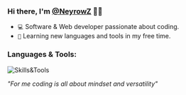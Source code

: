 ### Hi there, I'm [@NeyrowZ](https://github.com/NeyrowZ) 🙋‍♂️
- `💻` Software & Web developer passionate about coding.
- `🌱` Learning new languages and tools in my free time.

### Languages & Tools:
![Skills&Tools](https://skillicons.dev/icons?i=java,php,ts,js,html,css,idea,vscode,nodejs,maven,gradle,mongodb,redis,mysql,github,python,bash,git&perline=6)

<i>"For me coding is all about mindset and versatility"</i>
